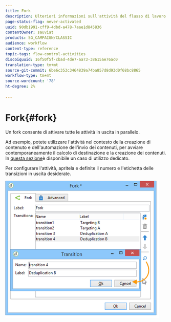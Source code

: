 ```yaml
---
title: Fork
description: Ulteriori informazioni sull'attività del flusso di lavoro Fork
page-status-flag: never-activated
uuid: 90db1991-cff9-4dbd-a478-7aae1d845836
contentOwner: sauviat
products: SG_CAMPAIGN/CLASSIC
audience: workflow
content-type: reference
topic-tags: flow-control-activities
discoiquuid: 16f50f5f-cbad-4de7-aa73-38615ae76ac0
translation-type: tm+mt
source-git-commit: 6be6c353c3464839a74ba857d8d93d0f68bc8865
workflow-type: tm+mt
source-wordcount: '78'
ht-degree: 2%

---
```



# Fork{#fork}

Un fork consente di attivare tutte le attività in uscita in parallelo.

Ad esempio, potete utilizzare l&#39;attività nel contesto della creazione di contenuto e dell&#39;automazione dell&#39;invio dei contenuti, per avviare contemporaneamente il calcolo di destinazione e la creazione dei contenuti. In [questa sezione](../../delivery/using/automating-via-workflows.md#creating-the-delivery-and-its-content)è disponibile un caso di utilizzo dedicato.

Per configurare l&#39;attività, apritela e definite il numero e l&#39;etichetta delle transizioni in uscita desiderate.

![](assets/s_user_segmentation_fork.png)
